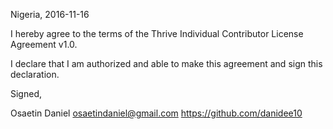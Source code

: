 Nigeria, 2016-11-16

I hereby agree to the terms of the Thrive Individual Contributor License Agreement v1.0.

I declare that I am authorized and able to make this agreement and sign this declaration.

Signed,

Osaetin Daniel osaetindaniel@gmail.com https://github.com/danidee10
